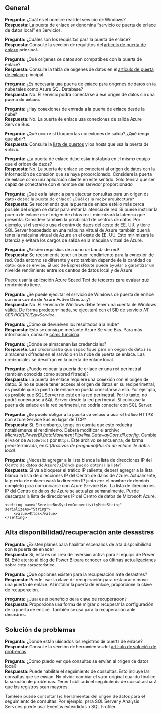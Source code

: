 ## <a name="general"></a>General
**Pregunta:** ¿Cuál es el nombre real del servicio de Windows?  
**Respuesta:** La puerta de enlace se denomina “servicio de puerta de enlace de datos local” en Servicios.

**Pregunta:** ¿Cuáles son los requisitos para la puerta de enlace?  
**Respuesta:** Consulte la sección de requisitos del [artículo de puerta de enlace](../service-gateway-onprem.md) principal.

**Pregunta:** ¿Qué orígenes de datos son compatibles con la puerta de enlace?  
**Respuesta:** Consulte la tabla de orígenes de datos en el [artículo de puerta de enlace](../service-gateway-onprem.md) principal.

**Pregunta:** ¿Es necesaria una puerta de enlace para orígenes de datos en la nube tales como Azure SQL Database?  
**Respuesta:** No. El servicio podrá conectarse a ese origen de datos sin una puerta de enlace.

**Pregunta:** ¿Hay conexiones de entrada a la puerta de enlace desde la nube?  
**Respuesta:** No. La puerta de enlace usa conexiones de salida Azure Service Bus.

**Pregunta:** ¿Qué ocurre si bloqueo las conexiones de salida? ¿Qué tengo que abrir?  
**Respuesta:** Consulte la [lista de puertos](../service-gateway-onprem.md#ports) y los hosts que usa la puerta de enlace.

**Pregunta:** ¿La puerta de enlace debe estar instalada en el mismo equipo que el origen de datos?  
**Respuesta:** No. La puerta de enlace se conectará al origen de datos con la información de conexión que se haya proporcionado. Considere la puerta de enlace como una aplicación cliente en este sentido. Solo tendrá que ser capaz de conectarse con el nombre del servidor proporcionado.

**Pregunta:** ¿Qué es la latencia para ejecutar consultas para un origen de datos desde la puerta de enlace? ¿Cuál es la mejor arquitectura?  
**Respuesta:** Se recomienda que la puerta de enlace esté lo más cerca posible del origen de datos para evitar la latencia de red. Si puede instalar la puerta de enlace en el origen de datos real, minimizará la latencia que presenta. Considere también la posibilidad de centros de datos. Por ejemplo, si el servicio usa el centro de datos del oeste de EE. UU. y tiene SQL Server hospedado en una máquina virtual de Azure, también querrá tener la máquina virtual de Azure en el oeste de EE. UU. Esto minimizará la latencia y evitará los cargos de salida en la máquina virtual de Azure.

**Pregunta:** ¿Existen requisitos de ancho de banda de red?  
**Respuesta:** Se recomienda tener un buen rendimiento para la conexión de red. Cada entorno es diferente y esto también depende de la cantidad de datos que se envían. El uso de ExpressRoute puede ayudar a garantizar un nivel de rendimiento entre los centros de datos local y de Azure.

Puede usar la [aplicación Azure Speed Test](http://azurespeedtest.azurewebsites.net/) de terceros para evaluar qué rendimiento tiene.

**Pregunta:** ¿Se puede ejecutar el servicio de Windows de puerta de enlace con una cuenta de Azure Active Directory?  
**Respuesta:** No. El servicio de Windows debe tener una cuenta de Windows válida. De forma predeterminada, se ejecutará con el SID de servicio *NT SERVICE\PBIEgwService*.

**Pregunta:** ¿Cómo se devuelven los resultados a la nube?  
**Respuesta:** Esto se consigue mediante Azure Service Bus. Para más información, consulte [cómo funciona](../service-gateway-onprem.md#how-the-gateway-works).

**Pregunta:** ¿Dónde se almacenan las credenciales?  
**Respuesta:** Las credenciales que especifique para un origen de datos se almacenan cifradas en el servicio en la nube de puerta de enlace. Las credenciales se descifran en la puerta de enlace local.

**Pregunta:** ¿Puedo colocar la puerta de enlace en una red perimetral (también conocida como subred filtrada)?  
**Respuesta:** La puerta de enlace requiere una conexión con el origen de datos. Si no se puede tener acceso al origen de datos en su red perimetral, es posible que la puerta de enlace no pueda conectarse a ella. Por ejemplo, es posible que SQL Server no esté en la red perimetral. Por lo tanto, no podrá conectarse a SQL Server desde la red perimetral. Si colocase la puerta de enlace en la red perimetral, no podría conectar con SQL Server.

**Pregunta:** ¿Se puede obligar a la puerta de enlace a usar el tráfico HTTPS con Azure Service Bus en lugar de TCP?  
**Respuesta:** Sí. Sin embargo, tenga en cuenta que esto reducirá notablemente el rendimiento. Deberá modificar el archivo *Microsoft.PowerBI.DataMovement.Pipeline.GatewayCore.dll.config*. Cambie el valor de `AutoDetect` por `Https`. Este archivo se encuentra, de forma predeterminada, en *C:\Archivos de programa\Puerta de enlace de datos local*.

**Pregunta:** ¿Necesito agregar a la lista blanca la lista de direcciones IP del Centro de datos de Azure? ¿Dónde puedo obtener la lista?  
**Respuesta:** Si va a bloquear el tráfico IP saliente, deberá agregar a la lista blanca la lista de direcciones IP del Centro de datos de Azure. Actualmente, la puerta de enlace usará la dirección IP junto con el nombre de dominio completo para comunicarse con Azure Service Bus. La lista de direcciones IP del Centro de datos de Azure se actualiza semanalmente. Puede descargar la [lista de direcciones IP del Centro de datos de Microsoft Azure](https://www.microsoft.com/download/details.aspx?id=41653).

```
<setting name="ServiceBusSystemConnectivityModeString" serializeAs="String">
    <value>Https</value>
</setting>
```

## <a name="high-availabilitydisaster-recovery"></a>Alta disponibilidad/recuperación ante desastres
**Pregunta:** ¿Existen planes para habilitar escenarios de alta disponibilidad con la puerta de enlace?  
**Respuesta:** Sí, esta es un área de inversión activa para el equipo de Power BI. Esté atento al [blog de Power BI](https://powerbi.microsoft.com/blog/) para conocer las últimas actualizaciones sobre esta característica.

**Pregunta:** ¿Qué opciones existen para la recuperación ante desastres?  
**Respuesta:** Puede usar la clave de recuperación para restaurar o mover una puerta de enlace. Al instalar la puerta de enlace, proporcione la clave de recuperación.

**Pregunta:** ¿Cuál es el beneficio de la clave de recuperación?  
**Respuesta:** Proporciona una forma de migrar o recuperar la configuración de la puerta de enlace. También se usa para la recuperación ante desastres.

## <a name="troubleshooting"></a>Solución de problemas
**Pregunta:** ¿Dónde están ubicados los registros de puerta de enlace?  
**Respuesta:** Consulte la sección de herramientas del [artículo de solución de problemas](../service-gateway-onprem-tshoot.md#tools-for-troubleshooting).

**Pregunta:** ¿Cómo puedo ver qué consultas se envían al origen de datos local?  
**Respuesta:** Puede habilitar el seguimiento de consultas.  Esto incluye las consultas que se envían. No olvide cambiar el valor original cuando finalice la solución de problemas. Tener habilitado el seguimiento de consultas hará que los registros sean mayores.

También puede consultar las herramientas del origen de datos para el seguimiento de consultas. Por ejemplo, para SQL Server y Analysis Services puede usar Eventos extendidos o SQL Profiler.

